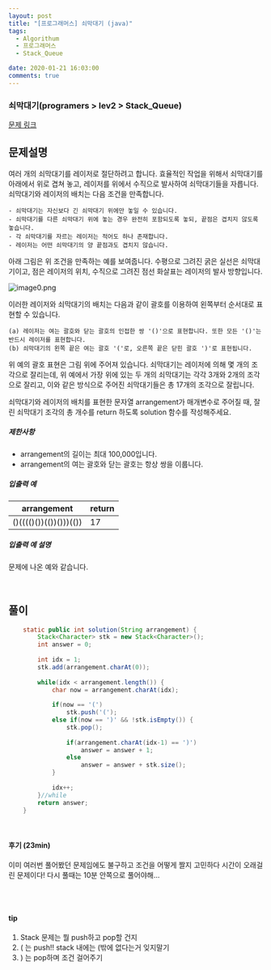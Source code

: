 ```yaml
---
layout: post
title: "[프로그래머스] 쇠막대기 (java)"
tags:
  - Algorithum
  - 프로그래머스
  - Stack_Queue

date: 2020-01-21 16:03:00
comments: true
---
```




###   쇠막대기(programers > lev2 > Stack_Queue)

[문제 링크](https://programmers.co.kr/learn/courses/30/lessons/42585)

## 문제설명

여러 개의 쇠막대기를 레이저로 절단하려고 합니다. 효율적인 작업을 위해서 쇠막대기를 아래에서 위로 겹쳐 놓고, 레이저를 위에서 수직으로 발사하여 쇠막대기들을 자릅니다. 쇠막대기와 레이저의 배치는 다음 조건을 만족합니다.

```
- 쇠막대기는 자신보다 긴 쇠막대기 위에만 놓일 수 있습니다.
- 쇠막대기를 다른 쇠막대기 위에 놓는 경우 완전히 포함되도록 놓되, 끝점은 겹치지 않도록 놓습니다.
- 각 쇠막대기를 자르는 레이저는 적어도 하나 존재합니다.
- 레이저는 어떤 쇠막대기의 양 끝점과도 겹치지 않습니다.
```

아래 그림은 위 조건을 만족하는 예를 보여줍니다. 수평으로 그려진 굵은 실선은 쇠막대기이고, 점은 레이저의 위치, 수직으로 그려진 점선 화살표는 레이저의 발사 방향입니다.

![image0.png](https://grepp-programmers.s3.amazonaws.com/files/ybm/dbd166625b/d3ae656b-bb7b-421c-9f74-fa9ea800b860.png)

이러한 레이저와 쇠막대기의 배치는 다음과 같이 괄호를 이용하여 왼쪽부터 순서대로 표현할 수 있습니다.

```
(a) 레이저는 여는 괄호와 닫는 괄호의 인접한 쌍 '()'으로 표현합니다. 또한 모든 '()'는 반드시 레이저를 표현합니다.
(b) 쇠막대기의 왼쪽 끝은 여는 괄호 '('로, 오른쪽 끝은 닫힌 괄호 ')'로 표현됩니다.
```

위 예의 괄호 표현은 그림 위에 주어져 있습니다.
쇠막대기는 레이저에 의해 몇 개의 조각으로 잘리는데, 위 예에서 가장 위에 있는 두 개의 쇠막대기는 각각 3개와 2개의 조각으로 잘리고, 이와 같은 방식으로 주어진 쇠막대기들은 총 17개의 조각으로 잘립니다.

쇠막대기와 레이저의 배치를 표현한 문자열 arrangement가 매개변수로 주어질 때, 잘린 쇠막대기 조각의 총 개수를 return 하도록 solution 함수를 작성해주세요.

##### 제한사항

- arrangement의 길이는 최대 100,000입니다.
- arrangement의 여는 괄호와 닫는 괄호는 항상 쌍을 이룹니다.

##### 입출력 예

| arrangement            | return |
| ---------------------- | ------ |
| ()(((()())(())()))(()) | 17     |

##### 입출력 예 설명

문제에 나온 예와 같습니다.

<br>

## 풀이

```java
	static public int solution(String arrangement) {
		Stack<Character> stk = new Stack<Character>();
		int answer = 0;
		
		int idx = 1;
		stk.add(arrangement.charAt(0));
		
		while(idx < arrangement.length()) {
			char now = arrangement.charAt(idx);
			
			if(now == '(') 
				stk.push('(');
			else if(now == ')' && !stk.isEmpty()) {
				stk.pop();
				
				if(arrangement.charAt(idx-1) == ')')
					answer = answer + 1;
				else
					answer = answer + stk.size();	
			}
			
			idx++;
		}//while
		return answer;
	}
```

<br>

#### 후기 (23min)

이미 여러번 풀어봤던 문제임에도 불구하고 조건을 어떻게 짤지 고민하다 시간이 오래걸린 문제이다! 다시 풀때는 10분 안쪽으로 풀어야해...

<br>

<br>

#### tip

1. Stack 문제는 뭘 push하고 pop할 건지
2. ( 는 push!!  stack 내에는 (밖에 없다는거 잊지말기
3. ) 는 pop하며 조건 걸어주기

<br>